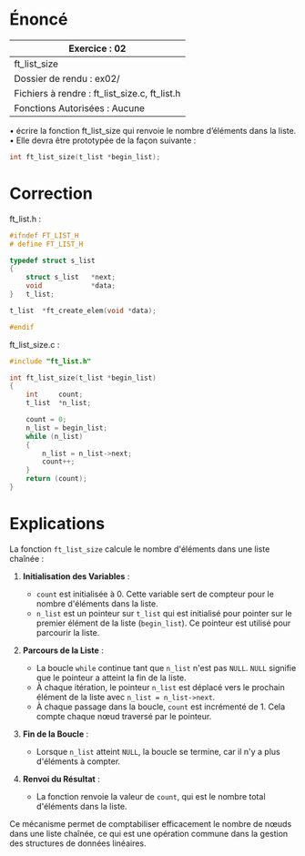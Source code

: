 # Énoncé

| Exercice : 02                                 |
| --------------------------------------------- |
| ft_list_size                                  |
| Dossier de rendu : ex02/                      |
| Fichiers à rendre : ft_list_size.c, ft_list.h |
| Fonctions Autorisées : Aucune                 |
• écrire la fonction ft_list_size qui renvoie le nombre d’éléments dans la liste.
• Elle devra être prototypée de la façon suivante :
```C
int ft_list_size(t_list *begin_list);
```
# Correction
ft_list.h :
```C
#ifndef FT_LIST_H
# define FT_LIST_H

typedef struct s_list
{
	struct s_list	*next;
	void			*data;
}	t_list;

t_list	*ft_create_elem(void *data);

#endif
```

ft_list_size.c :
```C
#include "ft_list.h"

int	ft_list_size(t_list *begin_list)
{
	int		count;
	t_list	*n_list;

	count = 0;
	n_list = begin_list;
	while (n_list)
	{
		n_list = n_list->next;
		count++;
	}
	return (count);
}
```
# Explications


La fonction `ft_list_size` calcule le nombre d'éléments dans une liste chaînée :

1. **Initialisation des Variables** :
   - `count` est initialisée à 0. Cette variable sert de compteur pour le nombre d'éléments dans la liste.
   - `n_list` est un pointeur sur `t_list` qui est initialisé pour pointer sur le premier élément de la liste (`begin_list`). Ce pointeur est utilisé pour parcourir la liste.

2. **Parcours de la Liste** :
   - La boucle `while` continue tant que `n_list` n'est pas `NULL`. `NULL` signifie que le pointeur a atteint la fin de la liste.
   - À chaque itération, le pointeur `n_list` est déplacé vers le prochain élément de la liste avec `n_list = n_list->next`.
   - À chaque passage dans la boucle, `count` est incrémenté de 1. Cela compte chaque nœud traversé par le pointeur.

3. **Fin de la Boucle** :
   - Lorsque `n_list` atteint `NULL`, la boucle se termine, car il n'y a plus d'éléments à compter.

4. **Renvoi du Résultat** :
   - La fonction renvoie la valeur de `count`, qui est le nombre total d'éléments dans la liste.

Ce mécanisme permet de comptabiliser efficacement le nombre de nœuds dans une liste chaînée, ce qui est une opération commune dans la gestion des structures de données linéaires.